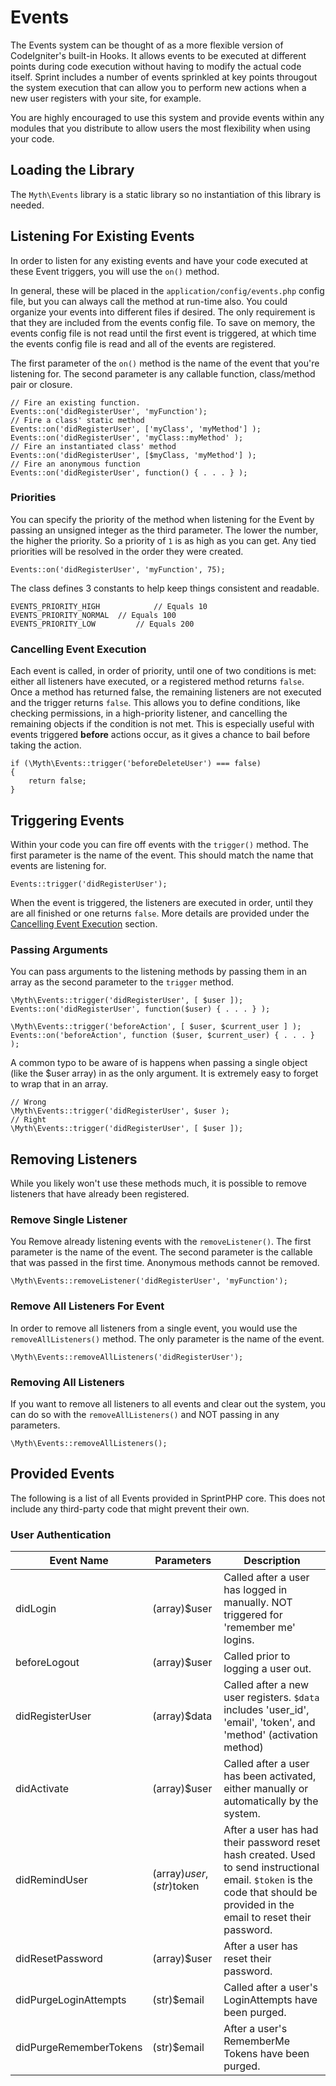 # Events
The Events system can be thought of as a more flexible version of CodeIgniter's built-in Hooks. It allows events to be executed at different points during code execution without having to modify the actual code itself. Sprint includes a number of events sprinkled at key points througout the system execution that can allow you to perform new actions when a new user registers with your site, for example.

You are highly encouraged to use this system and provide events within any modules that you distribute to allow users the most flexibility when using your code.

## Loading the Library
The `Myth\Events` library is a static library so no instantiation of this library is needed. 

## Listening For Existing Events
In order to listen for any existing events and have your code executed at these Event triggers, you will use the `on()` method. 

In general, these will be placed in the `application/config/events.php` config file, but you can always call the method at run-time also. You could organize your events into different files if desired. The only requirement is that they are included from the events config file. To save on memory, the events config file is not read until the first event is triggered, at which time the events config file is read and all of the events are registered. 

The first parameter of the `on()` method is the name of the event that you're listening for. The second parameter is any callable function, class/method pair or closure. 

	// Fire an existing function.
	Events::on('didRegisterUser', 'myFunction');
	// Fire a class' static method
	Events::on('didRegisterUser', ['myClass', 'myMethod'] );
	Events::on('didRegisterUser', 'myClass::myMethod' );
	// Fire an instantiated class' method
	Events::on('didRegisterUser', [$myClass, 'myMethod'] );
	// Fire an anonymous function
	Events::on('didRegisterUser', function() { . . . } );
	
### Priorities
You can specify the priority of the method when listening for the Event by passing an unsigned integer as the third parameter.  The lower the number, the higher the priority. So a priority of `1` is as high as you can get. Any tied priorities will be resolved in the order they were created.

	Events::on('didRegisterUser', 'myFunction', 75);

The class defines 3 constants to help keep things consistent and readable. 

	EVENTS_PRIORITY_HIGH 			// Equals 10
	EVENTS_PRIORITY_NORMAL	// Equals 100
	EVENTS_PRIORITY_LOW			// Equals 200

### Cancelling Event Execution	

Each event is called, in order of priority, until one of two conditions is met: either all listeners have executed, or a registered method returns `false`. Once a method has returned false, the remaining listeners are not executed and the trigger returns `false`. This allows you to define conditions, like checking permissions, in a high-priority listener, and cancelling the remaining objects if the condition is not met. This is especially useful with events triggered **before** actions occur, as it gives a chance to bail before taking the action. 

	if (\Myth\Events::trigger('beforeDeleteUser') === false)
	{
		return false;
	}

## Triggering Events
Within your code you can fire off events with the `trigger()` method. The first parameter is the name of the event. This should match the name that events are listening for.

	Events::trigger('didRegisterUser');
	
When the event is triggered, the listeners are executed in order, until they are all finished or one returns `false`. More details are provided under the [Cancelling Event Execution](#cancelling_event_execution) section. 

### Passing Arguments
You can pass arguments to the listening methods by passing them in an array as the second parameter to the `trigger` method. 

	\Myth\Events::trigger('didRegisterUser', [ $user ]);
	Events::on('didRegisterUser', function($user) { . . . } );
	
	\Myth\Events::trigger('beforeAction', [ $user, $current_user ] );
	Events::on('beforeAction', function ($user, $current_user) { . . . } );

A common typo to be aware of is happens when passing a single object (like the $user array) in as the only argument. It is extremely easy to forget to wrap that in an array. 

	// Wrong
	\Myth\Events::trigger('didRegisterUser', $user );	
	// Right
	\Myth\Events::trigger('didRegisterUser', [ $user ]);

## Removing Listeners
While you likely won't use these methods much, it is possible to remove listeners that have already been registered.

### Remove Single Listener

You Remove already listening events with the `removeListener()`. The first parameter is the name of the event. The second parameter is the callable that was passed in the first time. Anonymous methods cannot be removed. 

	\Myth\Events::removeListener('didRegisterUser', 'myFunction');

### Remove All Listeners For Event
In order to remove all listeners from a single event, you would use the `removeAllListeners()` method. The only parameter is the name of the event. 

	\Myth\Events::removeAllListeners('didRegisterUser');

### Removing All Listeners
If you want to remove all listeners to all events and clear out the system, you can do so with the `removeAllListeners()` and NOT passing in any parameters. 

	\Myth\Events::removeAllListeners();



## Provided Events
The following is a list of all Events provided in SprintPHP core. This does not include any third-party code that might prevent their own. 

### User Authentication

Event Name | Parameters | Description
------------------|-----------------|----------------
didLogin	| (array)$user	| Called after a user has logged in manually. NOT triggered for 'remember me' logins.
beforeLogout	| (array)$user	| Called prior to logging a user out. 
didRegisterUser	| (array)$data 	| Called after a new user registers. `$data` includes 'user_id', 'email', 'token', and 'method' (activation method) 
didActivate	| (array)$user	| Called after a user has been activated, either manually or automatically by the system. 
didRemindUser	| (array)$user, (str)$token	| After a user has had their password reset hash created. Used to send instructional email. `$token` is the code that should be provided in the email to reset their password.
didResetPassword	| (array)$user	| After a user has reset their password. 
didPurgeLoginAttempts	| (str)$email	| Called after a user's LoginAttempts have been purged. 
didPurgeRememberTokens	| (str)$email	| After a user's RememberMe Tokens have been purged.
